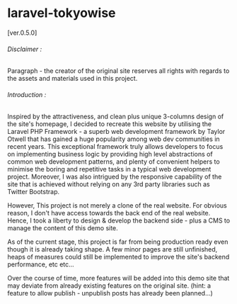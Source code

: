 # laravel-tokyowise

[ver.0.5.0]

###### Disclaimer :

Paragraph - the creator of the original site reserves all rights with regards to the assets and materials used in this project.

###### Introduction : 

Inspired by the attractiveness, and clean plus unique 3-columns design of the site's homepage, I decided to recreate this website by utilising the Laravel PHP Framework - a superb web development framework by Taylor Otwell that has gained a huge popularity among web dev communities in recent years. This exceptional framework truly allows developers to focus on implementing business logic by providing high level abstractions of common web development patterns, and plenty of convenient helpers to minimise the boring and repetitive tasks in a typical web development project.  Moreover, I was also intrigued by the responsive capability of the site that is achieved without relying on any 3rd party libraries such as Twitter Bootstrap. 

However, This project is not merely a clone of the real website. For obvious reason, I don't have access towards the back end of the real website. Hence, I took a liberty to design & develop the backend side - plus a CMS to manage the content of this demo site. 

As of the current stage, this project is far from being production ready even though it is already taking shape. A few minor pages are still unfinished, heaps of measures could still be implemented to improve the site's backend  performance, etc etc...   

Over the course of time, more features will be added into this demo site that may deviate from already existing features on the original site. (hint: a feature to allow publish - unpublish posts has already been planned...)

